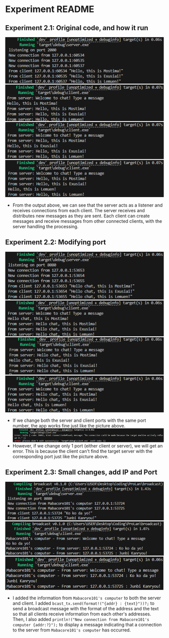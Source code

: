 # Experiment README
## Experiment 2.1: Original code, and how it run
![alt text](/img/BroadcastSS1.png)  
![alt text](/img/BroadcastSS2.png)  
![alt text](/img/BroadcastSS3.png)  
![alt text](/img/BroadcastSS4.png)  
- From the output above, we can see that the server acts as a listener and receives connections from each client. The server receives and distributes new messages as they are sent. Each client can create messages and receive messages from other connected clients, with the server handling the processing.

## Experiment 2.2: Modifying port
![alt text](/img/BroadcastSS5.png)  
![alt text](/img/BroadcastSS6.png)  
![alt text](/img/BroadcastSS7.png)  
![alt text](/img/BroadcastSS8.png)  
- If we change both the server and client ports with the same port number, the app works fine just like the picture above.
![alt text](/img/BroadcastSS9.png)  
- However, if we change only 1 port (either client or server), we will get an error. This is because the client can't find the target server with the corresponding port just like the picture above.

## Experiment 2.3: Small changes, add IP and Port
![alt text](/img/BroadcastSS10.png) 
![alt text](/img/BroadcastSS11.png) 
![alt text](/img/BroadcastSS12.png) 

- I added the information from `Mabacore101's computer` to both the server and client. I added `bcast_tx.send(format!("{addr} : {text}"))?;` to send a broadcast message with the format of the address and the text so that all clients receive information from each other's addresses. Then, I also added `println!("New connection from Mabacore101's computer {addr:?}");` to display a message indicating that a connection to the server from `Mabacore101's computer` has occurred.